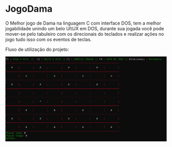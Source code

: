# JogoDama
O Melhor jogo de Dama na linguagem C com interface DOS, tem a melhor jogabilidade unindo um belo UI\UX em DOS, durante sua jogada você pode mover-se pelo tabuleiro 
com os direcionais do teclados e realizar ações no jogo tudo isso com os eventos de teclas.

Fluxo de utilização do projeto:

![alt text](https://github.com/DiegoBarney/JogoDama/blob/main/Jogo_Dama.PNG?raw=true)
